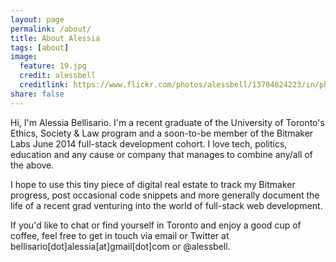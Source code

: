 ```yaml
---
layout: page
permalink: /about/
title: About Alessia
tags: [about]
image:
  feature: 19.jpg
  credit: alessbell
  creditlink: https://www.flickr.com/photos/alessbell/13704624223/in/photostream/
share: false
---
```


Hi, I'm Alessia Bellisario. I'm a recent graduate of the University of Toronto's Ethics, Society & Law program and a soon-to-be member of the Bitmaker Labs June 2014 full-stack development cohort. I love tech, politics, education and any cause or company that manages to combine any/all of the above. 

I hope to use this tiny piece of digital real estate to track my Bitmaker progress, post occasional code snippets and more generally document the life of a recent grad venturing into the world of full-stack web development.

If you'd like to chat or find yourself in Toronto and enjoy a good cup of coffee, feel free to get in touch via email or Twitter at bellisario[dot]alessia[at]gmail[dot]com or @alessbell.